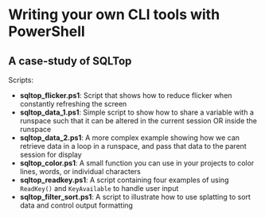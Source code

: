# Writing your own CLI tools with PowerShell
## A case-study of SQLTop 

Scripts:
- **sqltop_flicker.ps1**: Script that shows how to reduce flicker when constantly refreshing the screen
- **sqltop_data_1.ps1**: Simple script to show how to share a variable with a runspace such that it can be altered in the current session OR inside the runspace
- **sqltop_data_2.ps1**: A more complex example showing how we can retrieve data in a loop in a runspace, and pass that data to the parent session for display
- **sqltop_color.ps1**: A small function you can use in your projects to color lines, words, or individual characters
- **sqltop_readkey.ps1**: A script containing four examples of using `ReadKey()` and `KeyAvailable` to handle user input
- **sqltop_filter_sort.ps1**: A script to illustrate how to use splatting to sort data and control output formatting
